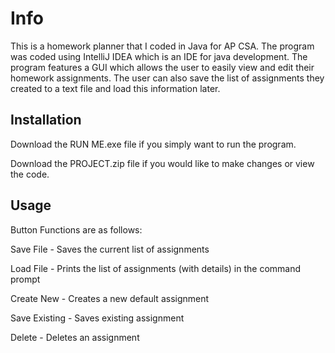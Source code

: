 # Info

This is a homework planner that I coded in Java for AP CSA. The program was coded using IntelliJ IDEA which is an IDE for java development. The program features a GUI which allows the user to easily view and edit their homework assignments. The user can also save the list of assignments they created to a text file and load this information later. 

## Installation

Download the RUN ME.exe file if you simply want to run the program.

Download the PROJECT.zip file if you would like to make changes or view the code. 

## Usage

Button Functions are as follows:

Save File - Saves the current list of assignments

Load File - Prints the list of assignments (with details) in the command prompt 

Create New - Creates a new default assignment

Save Existing - Saves existing assignment

Delete - Deletes an assignment







